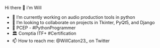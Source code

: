Hi there 👋 i'm Will

- 🎨 I’m currently working on audio production tools in python
- 👯 I’m looking to collaborate on projects in Tkinter, PyQt5, and Django
- 🥂 PCEP - #PythonProgrammer
- 🏛 Comptia ITF+ #Certification
- 📫 How to reach me: @WillCaton23_ on Twitter 

